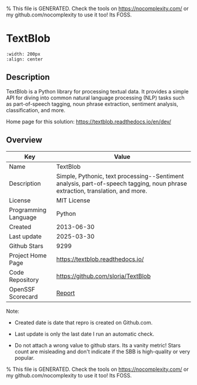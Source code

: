 
% This file is GENERATED. Check the tools on https://nocomplexity.com/ or my github.com/nocomplexity to use it too! Its FOSS. 

# TextBlob


```{image} https://textblob.readthedocs.io/en/dev/_static/textblob-logo.png 
:width: 200px 
:align: center 
```

## Description 

TextBlob is a Python library for processing textual data. It provides a simple API for diving into common natural language processing (NLP) tasks such as part-of-speech tagging, noun phrase extraction, sentiment analysis, classification, and more.

Home page for this solution: https://textblob.readthedocs.io/en/dev/ 

## Overview 

| Key | Value |
| --- | --- |
| Name | TextBlob |
| Description | Simple, Pythonic, text processing--Sentiment analysis, part-of-speech tagging, noun phrase extraction, translation, and more. |
| License | MIT License |
| Programming Language | Python |
| Created | 2013-06-30 |
| Last update | 2025-03-30 |
| Github Stars | 9299 |
| Project Home Page | https://textblob.readthedocs.io/ |
| Code Repository | https://github.com/sloria/TextBlob |
| OpenSSF Scorecard | [Report](https://securityscorecards.dev/viewer/?uri=github.com/sloria/TextBlob) |

Note:
 - Created date is date that repro is created on Github.com. 

- Last update is only the last date I run an automatic check. 

- Do not attach a wrong value to github stars. Its a vanity metric! Stars count are misleading and 
don't indicate if the SBB is high-quality or very popular.

% This file is GENERATED. Check the tools on https://nocomplexity.com/ or my github.com/nocomplexity to use it too! Its FOSS. 

